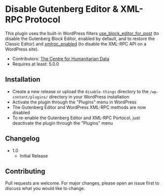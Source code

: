# Disable Gutenberg Editor & XML-RPC Protocol
This plugin uses the built-in WordPress filters [use_block_editor_for_post](https://developer.wordpress.org/reference/hooks/use_block_editor_for_post/) (to disable the Gutenberg Block Editor, enabled by default, and to restore the Classic Editor) and [xmlrpc_enabled](https://developer.wordpress.org/reference/hooks/xmlrpc_enabled/) (to disable the XML-RPC API on a WordPress site).

* Contributors: [The Centre for Humanitarian Data](https://centre.humdata.org)
* Requires at least: 5.0.0

## Installation
- Create a new release or upload the `disable-things` directory to the `/wp-content/plugins/` directory in your WordPress installation
- Activate the plugin through the \"Plugins\" menu in WordPress
- The Gutenberg Editor and WordPress XML-RPC methods are now disabled
- To re-enable the Gutenberg Editor and XML-RPC Portocol, just deactivate the plugin through the \"Plugins\" menu

## Changelog
* 1.0
    * Initial Release

## Contributing
Pull requests are welcome. For major changes, please open an issue first to discuss what you would like to change.
